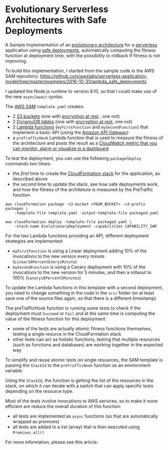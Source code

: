 # Evolutionary Serverless Architectures with Safe Deployments

A Sample Implementation of an [evolutionary architecture](https://www.thoughtworks.com/insights/blog/microservices-evolutionary-architecture) for a [serverless](https://aws.amazon.com/serverless/) application using [safe deployments](https://docs.aws.amazon.com/lambda/latest/dg/automating-updates-to-serverless-apps.html), automatically computing the fitness function at deployment time, with the possibility to rollback if fitness is not improving.

To build this implementation, I started from the sample code in the AWS SAM repository:
https://github.com/awslabs/serverless-application-model/tree/master/examples/2016-10-31/lambda_safe_deployments

I updated the Node.js runtime to version 8.10, so that I could make use of the new `async`/`await` syntax.

The [AWS SAM](https://github.com/awslabs/serverless-application-model) `template.yaml` creates:
* 2 [S3 buckets](https://aws.amazon.com/s3/) (one with [encryption at rest](https://docs.aws.amazon.com/AmazonS3/latest/dev/serv-side-encryption.html) , one not)
* 2 [DynamoDB tables](https://aws.amazon.com/dynamodb/) (one with [encryption at rest](https://docs.aws.amazon.com/amazondynamodb/latest/developerguide/EncryptionAtRest.html), one not)
* 2 [Lambda functions](https://aws.amazon.com/lambda/) (`myFirstFunction` and `mySecondFunction`) that implement a basic API (using the [Amazon API Gateway](https://aws.amazon.com/api-gateway/))
* a `preTrafficHook` Lambda function that is used to measure the fitness of the architecture and posts the result as a [CloudWatch metric that you can monitor, alarm or visualize in a dashboard](https://aws.amazon.com/cloudwatch/)

To test the deployment, you can use the following `package`/`deploy` commands _two_ times:

* the _first_ time to create the [CloudFormation stack](https://aws.amazon.com/cloudformation/) for the application, as described above
* the _second_ time to update the stack, see how safe deployments work, and how the fitness of the architeture is measured by the PreTraffic function

```
aws cloudformation package -s3-bucket <YOUR_BUCKET> -s3-prefix packages \
    -template-file template.yaml -output-template-file packaged.yaml
```

```
aws cloudformation deploy -template-file packaged.yaml \
    -stack-name EvolutionaryDeployment -capabilities CAPABILITY_IAM
```

For the two Lambda functions providing an API, different deployment strategies are implemented:

* `myFirstFunction` is using a Linear deployment adding 10% of the invocations to the new version every minute (`Linear10PercentEvery1Minute`)
* `mySecondFunction` is using a Canary deployment with 10% of the invocations to the new version for 5 minutes, and then a rollaout to 100% (`Canary10Percent5Minutes`)

To update the Lambda functions in this template with a second deployment, you need to change something in the code in the `src/` folder (or at least save one of the source files again, so that there is a different timestamp).

The preTrafficHook function is running some tests to check if the deployment must `Succeed` or `Fail` and at the same time is computing the value of the fitness function for this deployment:
* some of the tests are actually *atomic* fitness functions themselves, testing a single reource in the CloudFormation stack
* other tests can act as *holistic* functions, testing that multiple resources (such as functions and databases) are working together in the expected way

To simplify and reuse atomic tests on single resources, the SAM template is passing the `StackId` to the `preTrafficHook` function as an environment variable.

Using the `StackId`, the function is getting the list of the resources in the stack, on which it can iterate with a switch that can apply specific tests depending on the resource type.

Most of the tests involve invocations to AWS services, so to make it more efficient are reduce the overall duration of this function:
* all tests are implemented as `async` functions (so that are automatically wrapped as promises)
* all tests are added to a list (array) that is then executed using `Promises.all()`

For more information, please see this article:

